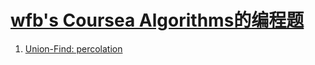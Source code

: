 # [wfb's Coursea Algorithms的编程题](https://www.coursera.org/learn/algorithms-part1)

1. [Union-Find: percolation](../percolation/percolation.zip)